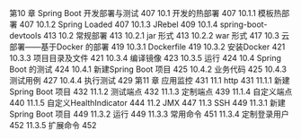 第10 章 Spring Boot 开发部署与测试  407
10.1 开发的热部署 407
10.1.1 模板热部署  407
10.1.2 Spring Loaded  407
10.1.3 JRebel  409
10.1.4 spring-boot-devtools  413
10.2 常规部署  413
10.2.1 jar 形式 413
10.2.2 war 形式  417
10.3 云部署——基于Docker 的部署 419
10.3.1 Dockerfile  419
10.3.2 安装Docker  421
10.3.3 项目目录及文件 421
10.3.4 编译镜像 423
10.3.5 运行  424
10.4 Spring Boot 的测试  424
10.4.1 新建Spring Boot 项目 425
10.4.2 业务代码 425
10.4.3 测试用例 427
10.4.4 执行测试 429
第11 章 应用监控  431
11.1 http 431
11.1.1 新建Spring Boot 项目 432
11.1.2 测试端点 432
11.1.3 定制端点 439
11.1.4 自定义端点  440
11.1.5 自定义HealthIndicator  444
11.2 JMX  447
11.3 SSH  449
11.3.1 新建Spring Boot 项目 449
11.3.2 运行  449
11.3.3 常用命令 451
11.3.4 定制登录用户  452
11.3.5 扩展命令 452